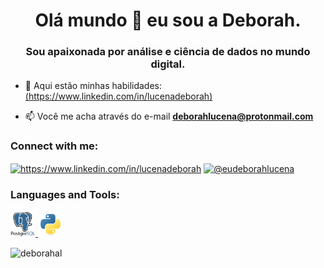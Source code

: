  <h1 align="center">Olá mundo 👋 eu sou a Deborah.</h1>
<h3 align="center">Sou apaixonada por análise e ciência de dados no mundo digital.</h3>

- 📝 Aqui estão minhas habilidades: [(https://www.linkedin.com/in/lucenadeborah)](https://www.linkedin.com/in/lucenadeborah)

- 📫 Você me acha através do e-mail **deborahlucena@protonmail.com**

<h3 align="left">Connect with me:</h3>
<p align="left">
<a href="https://www.linkedin.com/in/lucenadeborah/" target="blank"><img align="center" src="https://raw.githubusercontent.com/rahuldkjain/github-profile-readme-generator/master/src/images/icons/Social/linked-in-alt.svg" alt="https://www.linkedin.com/in/lucenadeborah" height="30" width="40" /></a>
<a href="https://instagram.com/eudeborahlucena" target="blank"><img align="center" src="https://raw.githubusercontent.com/rahuldkjain/github-profile-readme-generator/master/src/images/icons/Social/instagram.svg" alt="@eudeborahlucena" height="30" width="40" /></a>
</p>

<h3 align="left">Languages and Tools:</h3>
<p align="left"> <a href="https://www.postgresql.org" target="_blank" rel="noreferrer"> <img src="https://raw.githubusercontent.com/devicons/devicon/master/icons/postgresql/postgresql-original-wordmark.svg" alt="postgresql" width="40" height="40"/> </a> <a href="https://www.python.org" target="_blank" rel="noreferrer"> <img src="https://raw.githubusercontent.com/devicons/devicon/master/icons/python/python-original.svg" alt="python" width="40" height="40"/> </a> </p>

<p><img align="center" src="https://github-readme-stats.vercel.app/api/top-langs?username=deborahal&show_icons=true&locale=en&layout=compact" alt="deborahal" /></p>

 
 
<!---
- 👋 Hi, I’m @deborahal
- 👀 I’m interested in ...
- 🌱 I’m currently learning ...
- 💞️ I’m looking to collaborate on ...
- 📫 How to reach me ...

<!---
deborahal/deborahal is a ✨ special ✨ repository because its `README.md` (this file) appears on your GitHub profile.
You can click the Preview link to take a look at your changes.
--->
